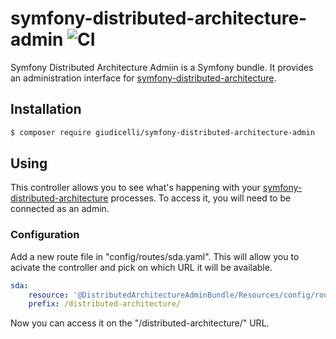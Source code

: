 
# symfony-distributed-architecture-admin ![CI](https://github.com/giudicelli/symfony-distributed-architecture-admin/workflows/CI/badge.svg)

Symfony Distributed Architecture Admiin is a Symfony bundle. It provides an administration interface for [symfony-distributed-architecture](https://github.com/giudicelli/symfony-distributed-architecture).

## Installation

```bash
$ composer require giudicelli/symfony-distributed-architecture-admin
```

## Using

This controller allows you to see what's happening with your [symfony-distributed-architecture](https://github.com/giudicelli/symfony-distributed-architecture) processes. To access it, you will need to be connected as an admin.

### Configuration

Add a new route file in "config/routes/sda.yaml". This will allow you to acivate the controller and pick on which URL it will be available.


```yaml
sda:
    resource: '@DistributedArchitectureAdminBundle/Resources/config/routes.xml'
    prefix: /distributed-architecture/
```

Now you can access it on the "/distributed-architecture/" URL.
